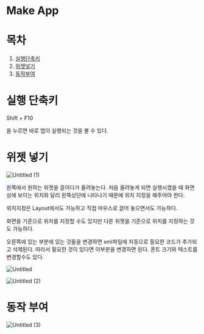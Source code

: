 # Make App

# 목차
1. [실행단축키](#실행-단축키)
2. [위젯넣기](#위젯-넣기)
3. [동작부여](#동작-부여)

# 실행 단축키

Shift + F10

을 누르면 바로 앱이 실행되는 것을 볼 수 있다.

# 위젯 넣기
![Untitled (1)](https://user-images.githubusercontent.com/90883561/216999477-0fac3319-0d68-4baf-a5cd-b658c7736a8b.png)

왼쪽에서 원하는 위젯을 끌어다가 올려놓는다. 처음 올려놓게 되면 실행시켰을 때 화면상에 보이는 위치와 달리 왼쪽상단에 나타나기 때문에 위치 지정을 해주어야 한다. 

위치지정은 Layout에서도 가능하고 직접 마우스로 끌어 놓으면서도 가능하다.

화면을 기준으로 위치를 지정할 수도 있지만 다른 위젯을 기준으로 위치를 지정하는 것도 가능하다.

오른쪽에 있는 부분에 있는 것들을 변경하면 xml파일에 자동으로 필요한 코드가 추가되고 삭제된다. 따라서 필요한 것이 있다면 이부분을 변경하면 된다. 폰트 크기와 텍스트를 변경할수도 있다.

![Untitled](https://user-images.githubusercontent.com/90883561/216999433-4c1b0153-585d-4371-97f2-c8553e27e0d7.png)

![Untitled (2)](https://user-images.githubusercontent.com/90883561/216999500-c9d3fcde-c2a2-40c2-bce9-432afc733cd0.png)


# 동작 부여


![Untitled (3)](https://user-images.githubusercontent.com/90883561/216999525-4af263ca-a4e1-4e0f-9ffa-f889e69629c3.png)
